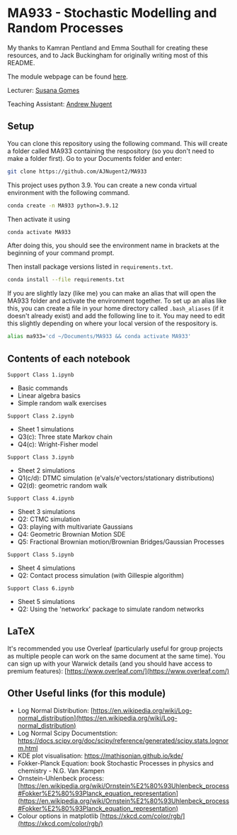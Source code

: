 # MA933 - Stochastic Modelling and Random Processes
My thanks to Kamran Pentland and Emma Southall for creating these resources, and to Jack Buckingham for originally writing most of this README. 

The module webpage can be found [here](https://warwick.ac.uk/fac/sci/mathsys/courses/msc/ma933/).

Lecturer: [Susana Gomes](https://warwick.ac.uk/fac/sci/maths/people/staff/gomes/) 

Teaching Assistant: [Andrew Nugent](https://warwick.ac.uk/fac/sci/mathsys/people/students/2021intake/nugent/)

## Setup

You can clone this repository using the following command. This will create a folder called MA933 containing the respository (so you don't need to make a folder first). Go to your Documents folder and enter:
```bash
git clone https://github.com/AJNugent2/MA933
```

This project uses python 3.9. You can create a new conda virtual environment with the following command.
```bash
conda create -n MA933 python=3.9.12
```
Then activate it using
```bash
conda activate MA933
```
After doing this, you should see the environment name in brackets at the beginning of your command prompt.

Then install package versions listed in `requirements.txt`.
```bash
conda install --file requirements.txt
```

If you are slightly lazy (like me) you can make an alias that will open the MA933 folder and activate the environment together. To set up an alias like this, you can create a file in your home directory called `.bash_aliases` (if it doesn't already exist) and add the following line to it. You may need to edit this slightly depending on where your local version of the respository is. 
```bash
alias ma933='cd ~/Documents/MA933 && conda activate MA933'
```

## Contents of each notebook

`Support Class 1.ipynb`
* Basic commands
* Linear algebra basics
* Simple random walk exercises 

`Support Class 2.ipynb`
* Sheet 1 simulations
* Q3(c): Three state Markov chain
* Q4(c): Wright-Fisher model

`Support Class 3.ipynb`
* Sheet 2 simulations
* Q1(c/d): DTMC simulation (e'vals/e'vectors/stationary distributions)
* Q2(d): geometric random walk

`Support Class 4.ipynb`
* Sheet 3 simulations
* Q2: CTMC simulation
* Q3: playing with multivariate Gaussians
* Q4: Geometric Brownian Motion SDE
* Q5: Fractional Brownian motion/Brownian Bridges/Gaussian Processes

`Support Class 5.ipynb`
* Sheet 4 simulations
* Q2: Contact process simulation (with Gillespie algorithm)

`Support Class 6.ipynb`
* Sheet 5 simulations
* Q2: Using the 'networkx' package to simulate random networks

## LaTeX
It's recommended you use Overleaf (particularly useful for group projects as multiple people can work on the same document at the same time). You can sign up with your Warwick details (and you should have access to premium features): [https://www.overleaf.com/](https://www.overleaf.com/)

## Other Useful links (for this module)

* Log Normal Distribution: [https://en.wikipedia.org/wiki/Log-normal_distribution](https://en.wikipedia.org/wiki/Log-normal_distribution)
* Log Normal Scipy Documentstion: https://docs.scipy.org/doc/scipy/reference/generated/scipy.stats.lognorm.html
* KDE plot visualisation: https://mathisonian.github.io/kde/
* Fokker-Planck Equation: book Stochastic Processes in physics and chemistry - N.G. Van Kampen
* Ornstein-Uhlenbeck process: [https://en.wikipedia.org/wiki/Ornstein%E2%80%93Uhlenbeck_process#Fokker%E2%80%93Planck_equation_representation](https://en.wikipedia.org/wiki/Ornstein%E2%80%93Uhlenbeck_process#Fokker%E2%80%93Planck_equation_representation)
* Colour options in matplotlib [https://xkcd.com/color/rgb/](https://xkcd.com/color/rgb/)
